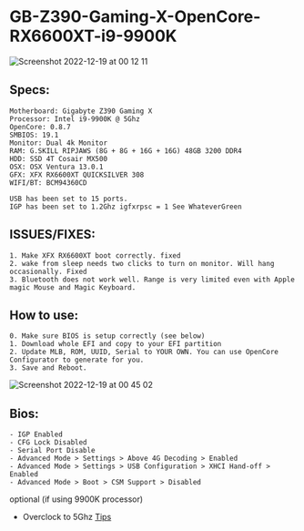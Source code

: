 # GB-Z390-Gaming-X-OpenCore-RX6600XT-i9-9900K

![Screenshot 2022-12-19 at 00 12 11](https://user-images.githubusercontent.com/29648161/208308319-a9e92507-e720-4738-bb46-be005b0bf01d.png)

## Specs:
```
Motherboard: Gigabyte Z390 Gaming X
Processor: Intel i9-9900K @ 5Ghz
OpenCore: 0.8.7
SMBIOS: 19.1
Monitor: Dual 4k Monitor
RAM: G.SKILL RIPJAWS (8G + 8G + 16G + 16G) 48GB 3200 DDR4
HDD: SSD 4T Cosair MX500
OSX: OSX Ventura 13.0.1
GFX: XFX RX6600XT QUICKSILVER 308
WIFI/BT: BCM94360CD

USB has been set to 15 ports.
IGP has been set to 1.2Ghz igfxrpsc = 1 See WhateverGreen
```
## ISSUES/FIXES:
```
1. Make XFX RX6600XT boot correctly. fixed
2. wake from sleep needs two clicks to turn on monitor. Will hang occasionally. Fixed
3. Bluetooth does not work well. Range is very limited even with Apple magic Mouse and Magic Keyboard.
```

## How to use:
```
0. Make sure BIOS is setup correctly (see below)
1. Download whole EFI and copy to your EFI partition
2. Update MLB, ROM, UUID, Serial to YOUR OWN. You can use OpenCore Configurator to generate for you.
3. Save and Reboot.
```

![Screenshot 2022-12-19 at 00 45 02](https://user-images.githubusercontent.com/29648161/208309994-a720a068-0814-4c61-828c-0fbf9622579d.png)

## Bios:
```
- IGP Enabled 
- CFG Lock Disabled
- Serial Port Disable
- Advanced Mode > Settings > Above 4G Decoding > Enabled
- Advanced Mode > Settings > USB Configuration > XHCI Hand-off > Enabled
- Advanced Mode > Boot > CSM Support > Disabled
```
optional (if using 9900K processor)
- Overclock to 5Ghz [Tips](https://www.gigabyte.com/FileUpload/Global/multimedia/2/file/525/946.pdf)

